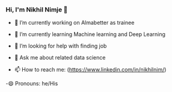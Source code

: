 ### Hi, I'm Nikhil Nimje 👋

- 🔭 I’m currently working on Almabetter as trainee

- 🌱 I’m currently learning Machine learning and Deep Learning 

- 🤔 I’m looking for help with finding job

- 💬 Ask me about related data science

- 📫 How to reach me: (https://www.linkedin.com/in/nikhilnim/)

-😄 Pronouns: he/His
